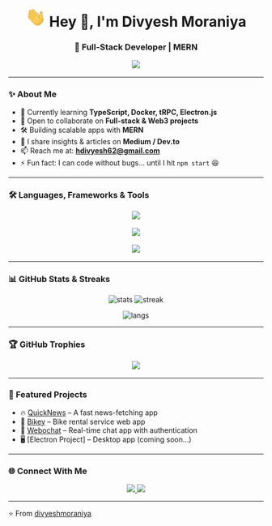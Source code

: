 <!-- Banner -->
<h1 align="center">
  <img src="https://raw.githubusercontent.com/ABSphreak/ABSphreak/master/gifs/Hi.gif" width="40px">
  Hey 👋, I'm Divyesh Moraniya
</h1>
<h3 align="center">🚀 Full-Stack Developer | MERN </h3>

<!-- Typing animation -->
<p align="center">
  <img src="https://readme-typing-svg.herokuapp.com?font=Fira+Code&size=22&pause=1000&color=00F700&center=true&vCenter=true&width=550&lines=Full-stack+Developer;MERN;Open+Source+Contributor;Tech+Explorer+%7C+Always+Learning" />
</p>

---

### ✨ About Me  
- 🌱 Currently learning **TypeScript, Docker, tRPC, Electron.js**  
- 👯 Open to collaborate on **Full-stack & Web3 projects**  
- 🛠 Building scalable apps with **MERN**  
- 📝 I share insights & articles on **Medium / Dev.to**  
- 📫 Reach me at: **hdivyesh62@gmail.com**  
- ⚡ Fun fact: I can code without bugs… until I hit `npm start` 😆  

---

### 🛠️ Languages, Frameworks & Tools  

<p align="center">
  <img src="https://skillicons.dev/icons?i=html,css,js,ts,react,nextjs,nodejs,express,mongodb,prisma,redis,firebase" />
</p>

<p align="center">
  <img src="https://skillicons.dev/icons?i=cpp,java,python,docker,git,tailwind,bootstrap,figma,vscode,electron" />
</p>

<p align="center">
  <img src="https://skillicons.dev/icons?i=trpc,webpack,postman,nginx,bash" />
</p>

---

### 📊 GitHub Stats & Streaks  

<p align="center">
  <img src="https://github-readme-stats.vercel.app/api?username=divyeshmoraniya&show_icons=true&theme=tokyonight&hide_border=true&bg_color=0D1117" alt="stats" />
  <img src="https://github-readme-streak-stats.herokuapp.com/?user=divyeshmoraniya&theme=tokyonight&hide_border=true&background=0D1117" alt="streak" />
</p>

<p align="center">
  <img src="https://github-readme-stats.vercel.app/api/top-langs/?username=divyeshmoraniya&layout=compact&theme=tokyonight&hide_border=true&bg_color=0D1117" alt="langs" />
</p>

---

### 🏆 GitHub Trophies  
<p align="center">
  <img src="https://github-profile-trophy.vercel.app/?username=divyeshmoraniya&theme=algolia&no-frame=true&margin-w=15&margin-h=15" />
</p>

---


### 📂 Featured Projects  
- 🔥 [QuickNews](https://github.com/divyeshmoraniya/quicknews) – A fast news-fetching app  
- 🚴 [Bikey](https://github.com/divyeshmoraniya/bikey) – Bike rental service web app  
- 💬 [Webochat](https://github.com/divyeshmoraniya/webochat) – Real-time chat app with authentication  
- 🖥️ [Electron Project] – Desktop app (coming soon...)  

---

### 🌐 Connect With Me  

<p align="center">
  <a href="mailto:hdivyesh62@gmail.com">
    <img src="https://img.shields.io/badge/Gmail-D14836?style=for-the-badge&logo=gmail&logoColor=white" />
  </a>
  <a href="https://www.linkedin.com/in/divyesh-moraniya-203601292?utm_source=share&utm_campaign=share_via&utm_content=profile&utm_medium=android_app">
    <img src="https://img.shields.io/badge/LinkedIn-0077B5?style=for-the-badge&logo=linkedin&logoColor=white" />
  </a>
</p>

---

⭐ From [divyeshmoraniya](https://github.com/divyeshmoraniya)
